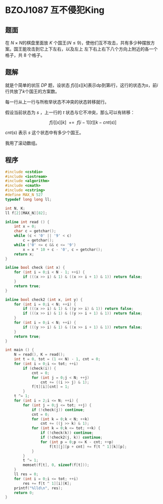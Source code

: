 # BZOJ1087 互不侵犯King

## 题面

在 $N\times N​$ 的棋盘里面放 $K​$ 个国王$(N\leq 9)​$，使他们互不攻击，共有多少种摆放方案。国王能攻击到它上下左右，以及左上
左下右上右下八个方向上附近的各一个格子，共 $8$ 个格子。

## 题解

就是个简单的状压 $DP$ 题，设状态 $f[i][s][k]$表示dp到第$i$行，这行的状态为$s$，前$i$行共放了$k$个国王的方案数。

每一行从上一行与所枚举状态不冲突的状态转移就行。

假设当前状态为 $s$ ，上一行的 $t$ 状态与它不冲突，那么可以有转移：

$$f[i][s][k]\ \ +=\ \ f[i - 1][t][k - cnt(s)]$$

$cnt(s)$ 表示 $s$ 这个状态中有多少个国王。

我用了滚动数组。

## 程序

``` cpp
#include <cstdio>
#include <iostream>
#include <algorithm>
#include <cmath>
#include <cstring>
#define MAX_N 527
typedef long long ll;

int N, K;
ll f[2][MAX_N][82];

inline int read () {
    int x = 0;
    char c = getchar();
    while (c < '0' || '9' < c)
        c = getchar();
    while ('0' <= c && c <= '9')
        x = x * 10 + c - '0', c = getchar();
    return x;
}

inline bool check (int x) {
    for (int i = 0;i < N - 1; ++i) {
        if (((x >> i) & 1) & ((x >> i + 1) & 1)) return false;
    }
    return true;
}

inline bool check2 (int x, int y) {
    for (int i = 0;i < N; ++i) {
        if (((x >> i) & 1) & ((y >> i) & 1)) return false;
        if (((x >> i) & 1) & ((y >> i + 1) & 1)) return false;
    }
    for (int i = 0;i < N; ++i) {
        if (((y >> i) & 1) & ((x >> i + 1) & 1)) return false;
    }
    return true;
}

int main () {
    N = read(), K = read();
    int t = 0, tot = (1 << N) - 1, cnt = 0;
    for (int i = 0;i <= tot; ++i)
        if (check(i)) {
            cnt = 0;
            for (int j = 0;j < N; ++j)
                cnt += ((i >> j) & 1);
            f[t][i][cnt] = 1;
        }
    t ^= 1;
    for (int i = 2;i <= N; ++i) {
        for (int j = 0;j <= tot; ++j) {
            if (!check(j)) continue;
            cnt = 0;
            for (int k = 0;k < N; ++k)
                cnt += ((j >> k) & 1);
            for (int k = 0;k <= tot; ++k) {
                if (!check(k)) continue;
                if (!check2(j, k)) continue;
                for (int p = 0;p <= K - cnt; ++p)
                    f[t][j][p + cnt] += f[t ^ 1][k][p];
            }
        }
        t ^= 1;
        memset(f[t], 0, sizeof(f[t]));
    }
    ll res = 0;
    for (int i = 0;i <= tot; ++i)
        res += f[t ^ 1][i][K];
    printf("%lld\n", res);
    return 0;
}
```

